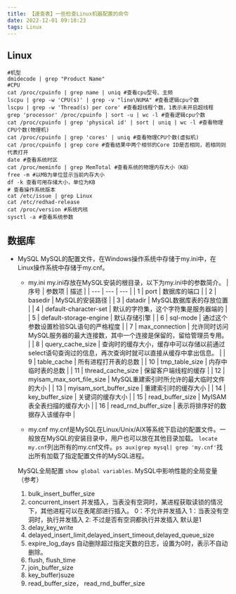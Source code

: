 ```yaml
---
title: 【速查表】一些检查Linux机器配置的命令
date: 2022-12-01 09:18:23
tags: Linux
---
```

## Linux
```shell
#机型
dmidecode | grep "Product Name"
#CPU
cat /proc/cpuinfo | grep name | uniq #查看cpu型号、主频
lscpu | grep -w 'CPU(s)' | grep -v "line\NUMA" #查看逻辑cpu个数
lscpu | grep -w 'Thread(s) per core' #查看超线程个数，1表示未开启超线程
grep 'processor' /proc/cpuinfo | sort -u | wc -l #查看逻辑cpu个数
cat /proc/cpuinfo | grep 'physical id' | sort | uniq | wc -l #查看物理CPU个数(物理机)
cat /proc/cpuinfo | grep 'cores' | uniq #查看物理CPU个数(虚拟机)
cat /proc/cpuinfo | grep core #查看结果中两个相邻的Core ID是否相同，若相同则代表打开
date #查看系统时区
cat /proc/meminfo | grep MemTotal #查看系统的物理内存大小（KB）
free -m #以MB为单位显示当前内存大小
df -k 查看可用存储大小，单位为KB
# 查看操作系统版本
cat /etc/issue | grep Linux
cat /etc/redhad-release
cat /proc/version #系统内核
sysctl -a #查看系统参数
```

## 数据库
- MySQL
  MySQL的配置文件，在Windows操作系统中存储于my.ini中，在Linux操作系统中存储于my.cnf。
  - my.ini
    my.ini存放在MySQL安装的根目录，以下为my.ini中的参数简介。
    | 序号 | 参数项 | 描述 |
    | --- | --- | --- |
    | 1 | port | 数据库的端口 |
    | 2 | basedir | MySQL的安装路径 |
    | 3 | datadir | MySQL数据库表的存放位置 |
    | 4 | default-character-set | 默认的字符集，这个字符集是服务器端的 |
    | 5 | default-storage-engine | 默认存储引擎 |
    | 6 | sql-mode | 通过这个参数设置检验SQL语句的严格程度 |
    | 7 | max_connection | 允许同时访问MySQL服务器的最大连接数，其中一个连接是保留的，留给管理员专用。 |
    | 8 | query_cache_size | 查询时的缓存大小，缓存中可以存储以前通过select语句查询过的信息，再次查询时就可以直接从缓存中拿出信息。 |
    | 9 | table_cache | 所有进程打开表的总数 |
    | 10 | tmp_table_size | 内存中临时表的总数 |
    | 11 | thread_cache_size | 保留客户端线程的缓存 |
    | 12 | myisam_max_sort_file_size | MySQL重建索引时所允许的最大临时文件的大小 |
    | 13 | myisam_sort_buffer_size | 重建索引时的缓存大小 |
    | 14 | key_buffer_size | 关键词的缓存大小 |
    | 15 | read_buffer_size | MyISAM表全表扫描的缓存大小 |
    | 16 | read_rnd_buffer_size | 表示将排序好的数据存入该缓存中 |

  - my.cnf
    my.cnf是MySQL在Linux/Unix/AIX等系统下启动的配置文件。一般放在MySQL的安装目录中，用户也可以放在其他目录加载。
    `locate my.cnf`列出所有的my.cnf文件。`ps aux|grep mysql| grep 'my.cnf'`找出所有加载了指定配置文件的MySQL进程。
  
  MySQL全局配置 `show global variables`.
  MySQL中影响性能的全局变量（参考）
  1. bulk_insert_buffer_size
  2. concurrent_insert
     并发插入，当表没有空洞时，某进程获取读锁的情况下，其他进程可以在表尾部进行插入。
     0：不允许并发插入
     1：当表没有空洞时，执行并发插入
     2: 不过是否有空洞都执行并发插入
     默认是1
  3. delay_key_write
  4. delayed_insert_limit,delayed_insert_timeout,delayed_queue_size
  5. expire_log_days
     自动删除超过指定天数的日志，设置为0时，表示不自动删除。
  6. flush, flush_time
  7. join_buffer_size
  8. key_buffer)suze
  9. read_buffer_size， read_rnd_buffer_size
